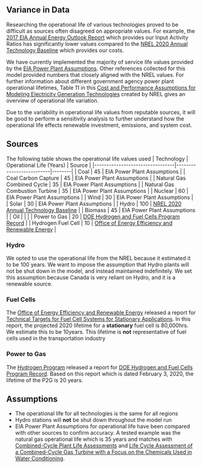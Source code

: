 ## Variance in Data
Researching the operational life of various technologies proved to be difficult as sources often disagreed on appropriate values. For example, the [2017 EIA Annual Energy Outlook Report](https://www.eia.gov/outlooks/aeo/assumptions/pdf/0554(2017).pdf) which provides our Input Activity Ratios has significantly lower values compared to the [NREL 2020 Annual Technology Baseline](https://atb.nrel.gov/electricity/2020/definitions.php) which provides our costs. 

We have currently implemented the majority of service life values provided by the [EIA Power Plant Assumptions](https://www.eia.gov/outlooks/aeo/assumptions/). Other references collected for this model provided numbers that closely aligned with the NREL values.  For further information about different government agency power plant operational lifetimes, Table 11 in this [Cost and Performance Assumptions for Modeling Electricity Generation Technologies](https://www.nrel.gov/docs/fy11osti/48595.pdf) created by NREL gives an overview of operational life variation. 

Due to the variability in operational life values from reputable sources, it will be good to perform a sensitivity analysis to further understand how the operational life effects renewable investment, emissions, and system cost. 

## Sources
The following table shows the operational life values used 
| Technology                      | Operational Life (Years) | Source |
|---------------------------------|--------------------------|--------|
| Coal                            | 45 			     | EIA Power Plant Assumptions |
| Coal Carbon Capture             | 45 			     | EIA Power Plant Assumptions |
| Natural Gas Combined Cycle      | 35 			     | EIA Power Plant Assumptions |
| Natural Gas Combustion Turbine  | 35 			     | EIA Power Plant Assumptions |
| Nuclear      	                  | 60 			     | EIA Power Plant Assumptions |
| Wind         	                  | 30 			     | EIA Power Plant Assumptions |             
| Solar        	                  | 30 			     | EIA Power Plant Assumptions |
| Hydro        	                  | 100 	             | [NREL 2020 Annual Technology Baseline](https://atb.nrel.gov/electricity/2020/definitions.php) |
| Biomass     	                  | 45 			     | EIA Power Plant Assumptions |
| Oil          	                  |      		     |  |
| Power to Gas                    | 20			     | [DOE Hydrogen and Fuel Cells Program Record](https://www.hydrogen.energy.gov/pdfs/19009_h2_production_cost_pem_electrolysis_2019.pdf) |
| Hydrogen Fuel Cell              | 10			     | [Office of Energy Efficiency and Renewable Energy](https://www.energy.gov/eere/fuelcells/doe-technical-targets-fuel-cell-systems-stationary-combined-heat-and-power) |

### Hydro
We opted to use the operational life from the NREL because it estimated it to be 100 years. We want to impose the assumption that Hydro plants will not be shut down in the model, and instead maintained indefinitely. We set this assumption because Canada is very reliant on Hydro, and it is a renewable source. 

### Fuel Cells
The [Office of Energy Efficiency and Renewable Energy](https://www.energy.gov/eere/fuelcells/doe-technical-targets-fuel-cell-systems-stationary-combined-heat-and-power) released a report for [Technical Targets for Fuel Cell Systems for Stationary Applications](https://www.energy.gov/eere/fuelcells/doe-technical-targets-fuel-cell-systems-stationary-combined-heat-and-power). In this report, the projected 2020 lifetime for a **stationary** fuel cell is 80,000hrs. We estimate this to be 10years. This lifetime is **not** representative of fuel cells used in the transportation industry

### Power to Gas
The [Hydrogen Program](https://www.hydrogen.energy.gov/) released a report for [DOE Hydrogen and Fuel Cells Program Record](https://www.hydrogen.energy.gov/pdfs/19009_h2_production_cost_pem_electrolysis_2019.pdf). Based on this report which is dated February 3, 2020, the lifetime of the P2G is 20 years. 

## Assumptions 
* The operational life for all technologies is the same for all regions
* Hydro stations will **not** be shut down throughout the model run 
* EIA Power Plant Assumptions for operational life have been compared with other sources to confirm accuracy. A tested example was the natural gas operational life which is 35 years and matches with [Combined-Cycle Plant Life Assessments](https://sargentlundy.com/wp-content/uploads/2017/05/Combined-Cycle-PowerPlant-LifeAssessment.pdf) and [Life Cycle Assessment of a Combined-Cycle Gas Turbine with a Focus on the Chemicals Used in Water Conditioning](https://www.mdpi.com/2071-1050/11/10/2912/htm).